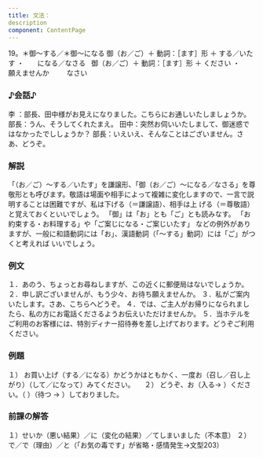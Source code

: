 ```yaml
---
title: 文法：
description
component: ContentPage
---
```



19。＊御～する／＊御～になる
御（お／ご）＋ 動詞：［ます］形 ＋ する／いたす ・
                                                              になる／なさる  
御（お／ご）＋ 動詞：［ます］形 ＋ ください ・
                                                  願えませんか  
                                                               なさい  

### ♪会話♪
李 ：部長、田中様がお見えになりました。こちらにお通しいたしましょうか。 
部長：うん、そうしてくれたまえ。 田中：突然お伺いいたしまして、御迷惑ではなかったでししょうか？ 
部長：いえいえ、そんなことはございません。さあ、どうぞ。

### 解説
「（お／ご）～する／いたす」を謙譲形、「御（お／ご）～になる／なさる」を尊敬形とも呼びます。敬語は場面や相手によって複雑に変化しますので、一言で説明することは困難ですが、私は下げる（＝謙譲語）、相手は上 げる（＝尊敬語）と覚えておくといいでしょう。
「御」は「お」とも「ご」とも読みなす。 「お約束する・お料理する」や「ご案じになる・ご案じいたす」 などの例外がありますが、一般に和語動詞には「お」、漢語動詞（「～する」動詞）には「ご」がつくと考えれば いいでしょう。

### 例文
１．あのう、ちょっとお尋ねしますが、この近くに郵便局はないでしょうか。
２．申し訳ございませんが、もう少々、お待ち願えませんか。
３．私がご案内いたします。さあ、こちらへどうぞ。
４．では、ご主人がお帰りになられましたら、私の方にお電話くださるようお伝えいただけませんか。
５．当ホテルをご利用のお客様には、特別ディナー招待券を差し上げております。どうぞご利用ください。

### 例題
１） お買い上げ（する／になる）かどうかはともかく、一度お（召し／召し上がり）（して／になって）みてください。    
２） どうぞ、お（入る→ ）ください。（ ）（待つ → ）しておりました。

### 前課の解答
１）せいか（悪い結果）／に（変化の結果）／てしまいました（不本意）
２）で／で（理由）／と（「お気の毒です」が省略・感情発生→文型203）
